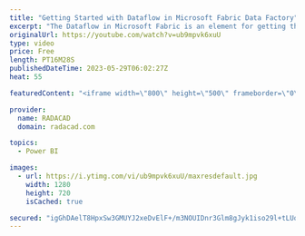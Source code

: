 ```yaml
---
title: "Getting Started with Dataflow in Microsoft Fabric Data Factory"
excerpt: "The Dataflow in Microsoft Fabric is an element for getting the data from the source, transforming it, and loading it into a destination. In this article and video, we will go through what Dataflow is and how it works with a simple example of it. Learn more from my article here: https://radacad.com/getting-started-with-dataflow-in-microsoft-fabric-data-factory"
originalUrl: https://youtube.com/watch?v=ub9mpvk6xuU
type: video
price: Free
length: PT16M28S
publishedDateTime: 2023-05-29T06:02:27Z
heat: 55

featuredContent: "<iframe width=\"800\" height=\"500\" frameborder=\"0\" src=\"https://www.youtube.com/embed/ub9mpvk6xuU\" allow=\"accelerometer; autoplay; encrypted-media; gyroscope; picture-in-picture\" allowfullscreen></iframe>"

provider:
  name: RADACAD
  domain: radacad.com

topics:
  - Power BI

images:
  - url: https://i.ytimg.com/vi/ub9mpvk6xuU/maxresdefault.jpg
    width: 1280
    height: 720
    isCached: true

secured: "igGhDAelT8HpxSw3GMUYJ2xeDvElF+/m3NOUIDnr3Glm8gJyk1iso29l+tLUqYjD8mD+InHkJGE7cT1j88iKrVJKhwUayJCmU0iluxLBf1IR3nuWo+10YOdqqyn55+Q+dCEMmab7aN0oolggPTcThZTnvMZiCEdf91ME5MkJCAbvrgnThLP5yWD1b+K3e68Tmtq1cT5yCDJR8+It+aDPCD1lnoEYi2gMIWXKXYZH338/91455pEZ2qGHNx4Q8Hwb3wocb7LnUFqYkDYP64IuKemaTXnKEipFqIUAJRgclIr3A0cCFpCjIIXUTX+6yWa06xzQfEWYUtIIxNfHNqJkgQAT58aVvUaaWCk3Xi+ec9tiO/AaX5I5TVG827DEG/QRhNXV9CibCrpx2t/uj7UfadhYjFqKHELODVcOySaaxcg=;VdWgqFEetxt+i1l71h9oMQ=="
---
```


